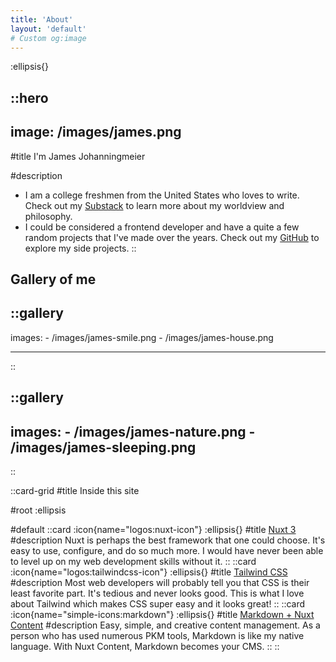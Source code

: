 ```yaml
---
title: 'About'
layout: 'default'
# Custom og:image
---
```


:ellipsis{}

::hero
---
image: /images/james.png
---

#title
I'm James Johanningmeier

#description
- I am a college freshmen from the United States who loves to write. Check out my [Substack](https://23jjl.substack.com) to learn more about my worldview and philosophy.
- I could be considered a frontend developer and have a quite a few random projects that I've made over the years. Check out my [GitHub](https://github.com/dev23jjl) to explore my side projects.
::

## Gallery of me

::gallery
---
  images:
    - /images/james-smile.png
    - /images/james-house.png
    
---
::

::gallery
---
  images:
    - /images/james-nature.png
    - /images/james-sleeping.png
---
::

::card-grid
#title
Inside this site

#root
:ellipsis

#default
  ::card
  :icon{name="logos:nuxt-icon"}
  :ellipsis{}
  #title
  [Nuxt 3](https://nuxt.com)
  #description
  Nuxt is perhaps the best framework that one could choose. It's easy to use, configure, and do so much more. I would have never been able to level up on my web development skills without it.
  ::
  ::card
  :icon{name="logos:tailwindcss-icon"}
  :ellipsis{}
  #title
  [Tailwind CSS](https://tailwindcss.com)
  #description
  Most web developers will probably tell you that CSS is their least favorite part. It's tedious and never looks good. This is what I love about Tailwind which makes CSS super easy and it looks great!
  ::
  ::card
  :icon{name="simple-icons:markdown"}
  :ellipsis{}
  #title
  [Markdown + Nuxt Content](https://content.nuxt.com/)
  #description
  Easy, simple, and creative content management. As a person who has used numerous PKM tools, Markdown is like my native language. With Nuxt Content, Markdown becomes your CMS.
  ::
::
